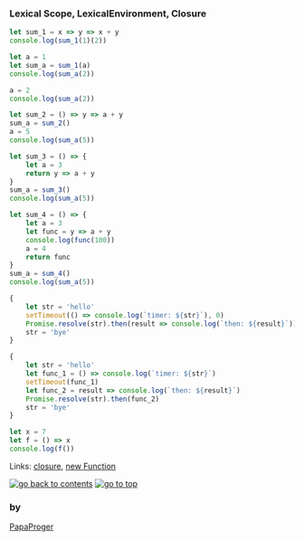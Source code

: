 ### <a id="0">Lexical Scope, LexicalEnvironment, Closure</a>

```javascript
let sum_1 = x => y => x + y
console.log(sum_1(1)(2))

let a = 1
let sum_a = sum_1(a)
console.log(sum_a(2))

a = 2
console.log(sum_a(2))

let sum_2 = () => y => a + y
sum_a = sum_2()
a = 5
console.log(sum_a(5))

let sum_3 = () => {
    let a = 3
    return y => a + y
}
sum_a = sum_3()
console.log(sum_a(5))

let sum_4 = () => {
    let a = 3
    let func = y => a + y
    console.log(func(100))
    a = 4
    return func
}
sum_a = sum_4()
console.log(sum_a(5))

{
    let str = 'hello'
    setTimeout(() => console.log(`timer: ${str}`), 0)
    Promise.resolve(str).then(result => console.log(`then: ${result}`))
    str = 'bye'
}

{
    let str = 'hello'
    let func_1 = () => console.log(`timer: ${str}`)
    setTimeout(func_1)
    let func_2 = result => console.log(`then: ${result}`)
    Promise.resolve(str).then(func_2)
    str = 'bye'
}

let x = 7
let f = () => x
console.log(f())
```

Links: [closure](https://learn.javascript.ru/closure), [new Function](https://learn.javascript.ru/new-function)

<a href="https://github.com/papaproger/fun-js-sketches"><img src="https://img.shields.io/badge/&#9664;%20go%20back%20to%20contents-242424?style=for-the-badge" alt="go back to contents" /></a>
<a href="#0"><img src="https://img.shields.io/badge/go%20to%20top%20&#9650;-242424?style=for-the-badge" alt="go to top" /></a>

### by

[PapaProger](https://github.com/papaproger)